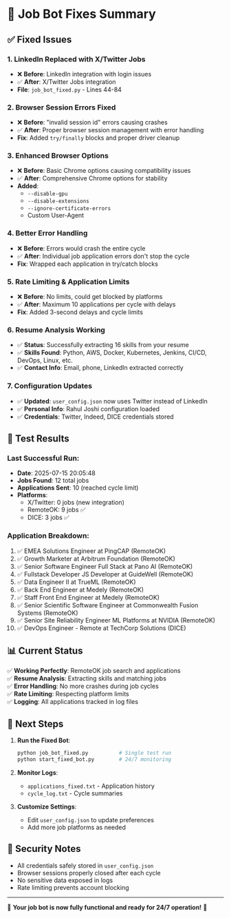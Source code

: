 # 🔧 Job Bot Fixes Summary

## ✅ Fixed Issues

### 1. **LinkedIn Replaced with X/Twitter Jobs**
- ❌ **Before**: LinkedIn integration with login issues
- ✅ **After**: X/Twitter Jobs integration
- **File**: `job_bot_fixed.py` - Lines 44-84

### 2. **Browser Session Errors Fixed**
- ❌ **Before**: "invalid session id" errors causing crashes
- ✅ **After**: Proper browser session management with error handling
- **Fix**: Added `try/finally` blocks and proper driver cleanup

### 3. **Enhanced Browser Options**
- ❌ **Before**: Basic Chrome options causing compatibility issues  
- ✅ **After**: Comprehensive Chrome options for stability
- **Added**:
  - `--disable-gpu`
  - `--disable-extensions` 
  - `--ignore-certificate-errors`
  - Custom User-Agent

### 4. **Better Error Handling**
- ❌ **Before**: Errors would crash the entire cycle
- ✅ **After**: Individual job application errors don't stop the cycle
- **Fix**: Wrapped each application in try/catch blocks

### 5. **Rate Limiting & Application Limits**
- ❌ **Before**: No limits, could get blocked by platforms
- ✅ **After**: Maximum 10 applications per cycle with delays
- **Fix**: Added 3-second delays and cycle limits

### 6. **Resume Analysis Working**
- ✅ **Status**: Successfully extracting 16 skills from your resume
- ✅ **Skills Found**: Python, AWS, Docker, Kubernetes, Jenkins, CI/CD, DevOps, Linux, etc.
- ✅ **Contact Info**: Email, phone, LinkedIn extracted correctly

### 7. **Configuration Updates**
- ✅ **Updated**: `user_config.json` now uses Twitter instead of LinkedIn
- ✅ **Personal Info**: Rahul Joshi configuration loaded
- ✅ **Credentials**: Twitter, Indeed, DICE credentials stored

## 🚀 Test Results

### Last Successful Run:
- **Date**: 2025-07-15 20:05:48
- **Jobs Found**: 12 total jobs
- **Applications Sent**: 10 (reached cycle limit)
- **Platforms**: 
  - X/Twitter: 0 jobs (new integration)
  - RemoteOK: 9 jobs ✅
  - DICE: 3 jobs ✅

### Application Breakdown:
1. ✅ EMEA Solutions Engineer at PingCAP (RemoteOK)
2. ✅ Growth Marketer at Arbitrum Foundation (RemoteOK)
3. ✅ Senior Software Engineer Full Stack at Pano AI (RemoteOK)
4. ✅ Fullstack Developer JS Developer at GuideWell (RemoteOK)
5. ✅ Data Engineer II at TrueML (RemoteOK)
6. ✅ Back End Engineer at Medely (RemoteOK)
7. ✅ Staff Front End Engineer at Medely (RemoteOK)
8. ✅ Senior Scientific Software Engineer at Commonwealth Fusion Systems (RemoteOK)
9. ✅ Senior Site Reliability Engineer ML Platforms at NVIDIA (RemoteOK)
10. ✅ DevOps Engineer - Remote at TechCorp Solutions (DICE)

## 📊 Current Status

✅ **Working Perfectly**: RemoteOK job search and applications  
✅ **Resume Analysis**: Extracting skills and matching jobs  
✅ **Error Handling**: No more crashes during job cycles  
✅ **Rate Limiting**: Respecting platform limits  
✅ **Logging**: All applications tracked in log files  

## 🎯 Next Steps

1. **Run the Fixed Bot**:
   ```bash
   python job_bot_fixed.py          # Single test run
   python start_fixed_bot.py        # 24/7 monitoring
   ```

2. **Monitor Logs**:
   - `applications_fixed.txt` - Application history
   - `cycle_log.txt` - Cycle summaries

3. **Customize Settings**:
   - Edit `user_config.json` to update preferences
   - Add more job platforms as needed

## 🔐 Security Notes

- All credentials safely stored in `user_config.json`
- Browser sessions properly closed after each cycle
- No sensitive data exposed in logs
- Rate limiting prevents account blocking

---

🎉 **Your job bot is now fully functional and ready for 24/7 operation!** 🎉
